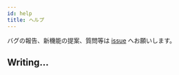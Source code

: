 ```yaml
---
id: help
title: ヘルプ
---
```


バグの報告、新機能の提案、質問等は
[issue](https://github.com/murosan/shogi-board/issues) へお願いします。

## Writing...
